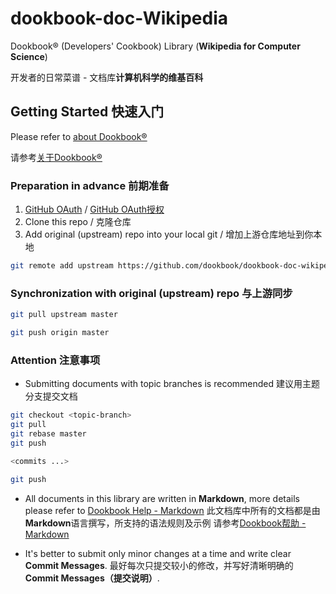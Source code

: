 # dookbook-doc-Wikipedia

Dookbook&reg; (Developers' Cookbook) Library (**Wikipedia for Computer Science**)

开发者的日常菜谱 - 文档库**计算机科学的维基百科**

## Getting Started 快速入门

Please refer to [about Dookbook&reg;](https://dookbook.info/about/)

请参考[关于Dookbook&reg;](https://dookbook.info/about/zh-hans/)

### Preparation in advance 前期准备

1. [GitHub OAuth](https://dookbook.info/helper/github/oauth/en/) / [GitHub OAuth授权](https://dookbook.info/helper/github/oauth/zh-hans/)
2. Clone this repo / 克隆仓库
3. Add original (upstream) repo into your local git / 增加上游仓库地址到你本地

```bash
git remote add upstream https://github.com/dookbook/dookbook-doc-wikipedia.git
```

### Synchronization with original (upstream) repo 与上游同步

```bash
git pull upstream master

git push origin master
```

### Attention 注意事项

- Submitting documents with topic branches is recommended 建议用主题分支提交文档

```bash
git checkout <topic-branch>
git pull
git rebase master
git push

<commits ...>

git push
```

- All documents in this library are written in **Markdown**,
more details please refer to [Dookbook Help - Markdown](https://dookbook.info/en/help/markdown/)
此文档库中所有的文档都是由**Markdown**语言撰写，所支持的语法规则及示例
请参考[Dookbook帮助 - Markdown](https://dookbook.info/zh-hans/help/markdown/)

- It's better to submit only minor changes at a time and write clear **Commit Messages**.
最好每次只提交较小的修改，并写好清晰明确的**Commit Messages（提交说明）**.
